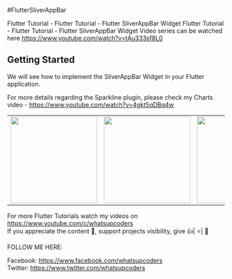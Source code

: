 #FlutterSliverAppBar

Flutter Tutorial - Flutter Tutorial - Flutter SliverAppBar Widget
Flutter Tutorial - Flutter Tutorial - Flutter SliverAppBar Widget Video series can be watched here https://www.youtube.com/watch?v=tAu333sf8L0

## Getting Started

We will see how to implement the SliverAppBar Widget in your Flutter application.

For more details regarding the Sparkline plugin, please check my Charts video - https://www.youtube.com/watch?v=4gkt5qDBq4w

<div style="text-align: center">
    <table>
        <tr>
            <td style="text-align: center">
                    <img src="https://github.com/whatsupcoders/Flutter-SliversApp/blob/master/assets/Screenshot_1563737594.png" width="200"/>
            </td>            
            <td style="text-align: center">              
                      <img src="https://github.com/whatsupcoders/Flutter-SliversApp/blob/master/assets/Screenshot_1563737602.png" width="200"/>
            </td>
            <td style="text-align: center">
                     <img src="https://github.com/whatsupcoders/Flutter-SliversApp/blob/master/assets/sliversApp_gif.gif" width="200"/>
            </td>        
      </tr>
  </table>
  </div>
  
For more Flutter Tutorials watch my videos on https://www.youtube.com/c/whatsupcoders <br />
If you appreciate the content 📖, support projects visibility, give 👍| ⭐| 👏

FOLLOW ME HERE:

Facebook: https://www.facebook.com/whatsupcoders <br />
Twitter: https://www.twitter.com/whatsupcoders
